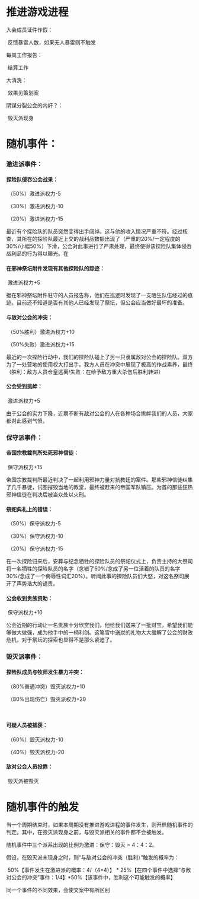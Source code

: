 # 推进游戏进程

入会成员证件作假：

​	反馈暴雷人数，如果无人暴雷则不触发

每周工作报告：

​	结算工作

大清洗：

​	效果见策划案

阴谋分裂公会的内奸？：

​	毁灭派现身

# 随机事件：

### 激进派事件：

#### 探险队侵吞公会战果：

​	（50%）激进派权力-5

​	（30%）激进派权力-10

​	（20%）激进派权力-15

​	最近有个探险队的队员突然变得出手阔绰。这与他的收入情况严重不符。经过核查，其所在的探险队最近上交的战利品数额出现了（严重的20%/一定程度的30%/小幅50%）下滑，公会对此事进行了严肃处理，最终使得该探险队集体侵吞战利品的行为得以曝光。在

#### 在邪神祭坛附件发现有其他探险队的踪迹：

​	激进派权力+5

​	据在邪神祭坛附件驻守的人员报告称，他们在巡逻时发现了一支陌生队伍经过的痕迹。目前还不知道是否有其他人已经发现了祭坛，但公会应当做好最坏的准备。

#### 与敌对公会的冲突：

​	（50%胜利）激进派权力+10

​	（50%失败）激进派权力+15

​	最近的一次探险行动中，我们的探险队碰上了另一只隶属敌对公会的探险队。双方为了一处营地的使用权大打出手。我方人员在冲突中展现了极高的作战素养，最终（胜利：敌方人员仓皇逃离/失败：在给予敌方重大杀伤后胜利转进）

#### 公会受到挑衅：

​	激进派权力+5

​	由于公会的实力下降，近期不断有敌对公会的人在各种场合挑衅我们的人员，大家都对此感到气愤。



### 保守派事件：

#### 帝国宗教裁判所处死邪神信徒：

​	保守派权力+15

​	帝国宗教裁判所最近判决了一起利用邪神力量对抗教廷的案件。那些邪神信徒纠集了几千暴徒，试图摧毁当地的教堂，最终被赶来的帝国军队镇压。为首的那些狂热邪神信徒在判决后被当众处以火刑。

#### 祭祀典礼上的错误：

​	（50%）保守派权力-5

​	（30%）保守派权力-10

​	（20%）保守派权力-15

​	在一次探险归来后，安葬与纪念牺牲的探险队员的祭祀仪式上，负责主持的大祭司将一名牺牲的探险队员的名字（念错了50%/念成了另一位活着的队员的名字30%/念成了一个侮辱性词汇20%）。听闻此事的探险队员们大怒，对这名祭司展开了声势浩大的谴责。

#### 公会收到贵族资助：

​	保守派权力+10

​	公会近期的行动让一名贵族十分欣赏我们，他给我们送来了一批财宝，希望我们能够做大做强，成为他手中的一柄利剑。这笔雪中送炭的礼物大大缓解了公会的财政危机，对于祭坛的探索也显得不是那么紧迫了。

### 毁灭派事件：

#### 探险队成员与牧师发生暴力冲突：

​	（80%普通冲突）毁灭派权力+10

​	（80%出现伤亡）毁灭派权力+20

​	

#### 可疑人员被捕获：

​	（60%）毁灭派权力-10

​	（40%）毁灭派权力-20

#### 敌对公会人员投靠：

​	毁灭派被毁灭



# 随机事件的触发

当一个周期结束时，如果本周期没有推进游戏进程的事件发生，则开启随机事件的判定。其中，在毁灭派现身之前，与毁灭派相关的事件都不会被触发。

随机事件中三个派系出现的比例为激进：保守：毁灭 = 4：4：2。

假设，在毁灭派未现身之时，则“与敌对公会的冲突（胜利）”触发的概率为：

​	50%【事件发生在激进派的概率：4/（4+4）】 * 25%【在四个事件中选择“与敌对公会的冲突”事件：1/4】*50%【该事件中，胜利这个可能触发的概率】



同一个事件的不同效果，会使文案中有所区别

